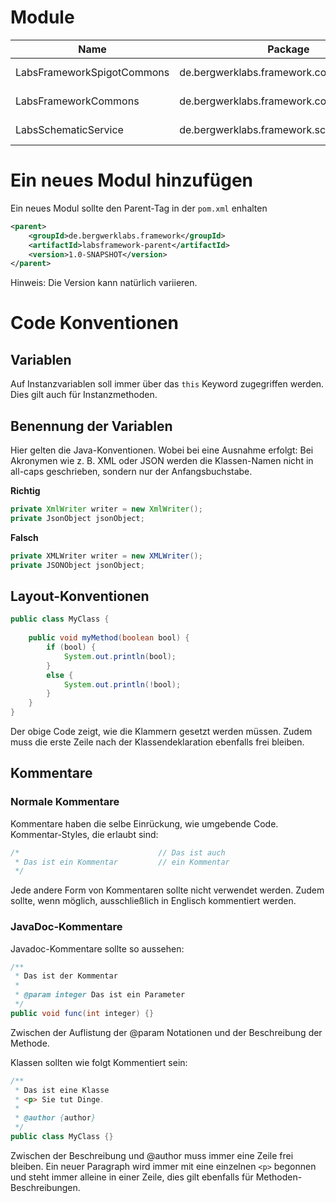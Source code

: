 Module
======

| Name                       | Package                                    | Artifact Id                 |
|----------------------------|--------------------------------------------|-----------------------------| 
| LabsFrameworkSpigotCommons | de.bergwerklabs.framework.commons.spigot   | labsframework-spigotcommons |
| LabsFrameworkCommons       | de.bergwerklabs.framework.commons          | labsframework-commons       |
| LabsSchematicService       | de.bergwerklabs.framework.schematicservice | schematic-service           |


Ein neues Modul hinzufügen
============================
Ein neues Modul sollte den Parent-Tag in der `pom.xml` enhalten

```XML
<parent>
    <groupId>de.bergwerklabs.framework</groupId>
    <artifactId>labsframework-parent</artifactId>
    <version>1.0-SNAPSHOT</version>
</parent>
```
Hinweis: Die Version kann natürlich variieren.


Code Konventionen
=================

Variablen
---------
Auf Instanzvariablen soll immer über das `this` Keyword zugegriffen werden. Dies gilt auch für Instanzmethoden.

Benennung der Variablen
-----------------------
Hier gelten die Java-Konventionen. Wobei bei eine Ausnahme erfolgt:
Bei Akronymen wie z. B. XML oder JSON werden die Klassen-Namen nicht in all-caps geschrieben, sondern nur der Anfangsbuchstabe.

**Richtig**
```JAVA
private XmlWriter writer = new XmlWriter();
private JsonObject jsonObject;
```

**Falsch**
```JAVA
private XMLWriter writer = new XMLWriter();
private JSONObject jsonObject;
```

Layout-Konventionen
-------------------
```JAVA
public class MyClass {
 
    public void myMethod(boolean bool) {
        if (bool) {
            System.out.println(bool);
        }
        else {
            System.out.println(!bool);
        }
    }
}
```
Der obige Code zeigt, wie die Klammern gesetzt werden müssen. Zudem muss die erste Zeile nach der Klassendeklaration ebenfalls frei bleiben.

Kommentare
----------

### Normale Kommentare
Kommentare haben die selbe Einrückung, wie umgebende Code. Kommentar-Styles, die erlaubt sind:

```JAVA
/*                               // Das ist auch
 * Das ist ein Kommentar         // ein Kommentar    
 */
```
Jede andere Form von Kommentaren sollte nicht verwendet werden. Zudem sollte, wenn möglich, ausschließlich in Englisch kommentiert werden.

### JavaDoc-Kommentare
Javadoc-Kommentare sollte so aussehen:
```JAVA
/**
 * Das ist der Kommentar
 *
 * @param integer Das ist ein Parameter
 */
public void func(int integer) {}
```
Zwischen der Auflistung der @param Notationen und der Beschreibung der Methode.

Klassen sollten wie folgt Kommentiert sein:
```JAVA
/**
 * Das ist eine Klasse
 * <p> Sie tut Dinge.
 *
 * @author {author}
 */
public class MyClass {}
```
Zwischen der Beschreibung und @author muss immer eine Zeile frei bleiben. Ein neuer Paragraph wird immer mit eine einzelnen `<p>` begonnen und steht immer alleine in einer Zeile, dies gilt ebenfalls für Methoden-Beschreibungen.
